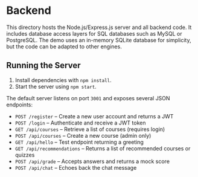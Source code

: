 # Backend

This directory hosts the Node.js/Express.js server and all backend code. It includes database access layers for SQL databases such as MySQL or PostgreSQL. The demo uses an in-memory SQLite database for simplicity, but the code can be adapted to other engines.

## Running the Server

1. Install dependencies with `npm install`.
2. Start the server using `npm start`.

The default server listens on port `3001` and exposes several JSON endpoints:

- `POST /register` – Create a new user account and returns a JWT
- `POST /login` – Authenticate and receive a JWT token
- `GET /api/courses` – Retrieve a list of courses (requires login)
- `POST /api/courses` – Create a new course (admin only)
- `GET /api/hello` – Test endpoint returning a greeting
- `GET /api/recommendations` – Returns a list of recommended courses or quizzes
- `POST /api/grade` – Accepts answers and returns a mock score
- `POST /api/chat` – Echoes back the chat message
